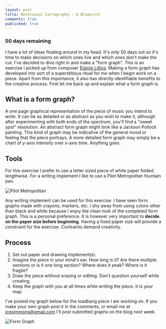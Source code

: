 ```yaml
---
layout: post
title: Notational Cartography - A Blueprint
comments: true
published: true
---
```


### 50 days remaining

I have a lot of ideas floating around in my head. It's only 50 days out so it's time to make decisions on which ones live and which ones don't make the cut. I've decided to dive right in and make a "form graph". This is an exercise I picked up from composer [Elainie Lillios](http://elillios.com/). Making a form graph has developed into sort of a superstitious ritual for me when I begin work on a piece. Apart from this importance, it also has directly identifiable benefits to the creative process. First let me back up and explain what a form graph is.

## What is a form graph?

A one page graphical representation of the piece of music you intend to write. It can be as detailed or as abstract as you wish to make it, although after experimenting with both ends of the spectrum, you'll find a "sweet spot" resolution. An abstract form graph might look like a Jackson Pollock painting. This kind of graph may be indicative of the general mood or feeling that the piece portrays. A more detailed form graph may simply be a chart of y-axis intensity over x-axis time. Anything goes.

## Tools

For this exercise I prefer to use a letter sized piece of white paper folded lengthwise. For a writing implement I like to use a Pilot Metropolitan fountain pen.

![Pilot Metropolitan](public/pilot-metropolitan.png)

Any writing implement can be used for this exercise. I have seen form graphs made with crayons, markers, etc. I shy away from using colors other than black and white because I enjoy the clean look of the completed form graph. This is a personal preference. It is however very important to **decide on the paper size before beginning**. Having a fixed paper size will provide a constraint for the exercise. Contraints demand creativity.

## Process

1. Set out paper and drawing implement(s).
2. Imagine the piece in your mind's ear. How long is it? Are there multiple sections or is it one long section? Where does it peak? Where is it fragile?
3. Draw the piece without erasing or editing. Don't question yourself while creating.
4. Keep the graph with you at all times while writing the piece. It is your map.

I've posted my graph below for the loadbang piece I am working on. If you make your own graph post it in the comments, or email me at [jcpsimmons@gmail.com](mailto:jcpsimmons@gmail.com) I'll post submitted graphs on the blog next week.





![Form Graph](public/form-graph.png)
